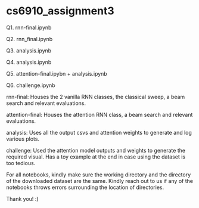 # cs6910_assignment3

Q1. rnn-final.ipynb

Q2. rnn_final.ipynb

Q3. analysis.ipynb

Q4. analysis.ipynb

Q5. attention-final.ipybn + analysis.ipynb

Q6. challenge.ipynb


rnn-final: Houses the 2 vanilla RNN classes, the classical sweep, a beam search and relevant evaluations.

attention-final: Houses the attention RNN class, a beam search and relevant evaluations.

analysis: Uses all the output csvs and attention weights to generate and log various plots.

challenge: Used the attention model outputs and weights to generate the required visual. Has a toy example at the end in case using the dataset is too tedious.

For all notebooks, kindly make sure the working directory and the directory of the downloaded dataset are the same. Kindly reach out to us if any of the notebooks throws errors surrounding the location of directories.

Thank you! :)
